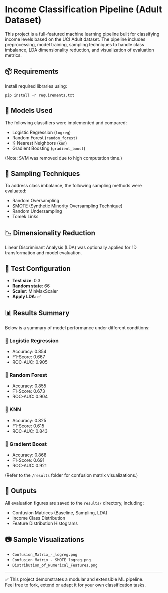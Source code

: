 
# Income Classification Pipeline (Adult Dataset)

This project is a full-featured machine learning pipeline built for classifying income levels based on the UCI Adult dataset. The pipeline includes preprocessing, model training, sampling techniques to handle class imbalance, LDA dimensionality reduction, and visualization of evaluation metrics.

## 📦 Requirements

Install required libraries using:

```
pip install -r requirements.txt
```

## 🧠 Models Used

The following classifiers were implemented and compared:

- Logistic Regression (`logreg`)
- Random Forest (`random_forest`)
- K-Nearest Neighbors (`knn`)
- Gradient Boosting (`gradient_boost`)

(Note: SVM was removed due to high computation time.)

## 🔁 Sampling Techniques

To address class imbalance, the following sampling methods were evaluated:

- Random Oversampling
- SMOTE (Synthetic Minority Oversampling Technique)
- Random Undersampling
- Tomek Links

## 📉 Dimensionality Reduction

Linear Discriminant Analysis (LDA) was optionally applied for 1D transformation and model evaluation.

## 🧪 Test Configuration

- **Test size**: 0.3  
- **Random state**: 66  
- **Scaler**: MinMaxScaler  
- **Apply LDA**: ✅

## 📊 Results Summary

Below is a summary of model performance under different conditions:

### 🔹 Logistic Regression

- Accuracy: 0.854  
- F1-Score: 0.667  
- ROC-AUC: 0.905  

### 🔹 Random Forest

- Accuracy: 0.855  
- F1-Score: 0.673  
- ROC-AUC: 0.904  

### 🔹 KNN

- Accuracy: 0.825  
- F1-Score: 0.615  
- ROC-AUC: 0.843  

### 🔹 Gradient Boost

- Accuracy: 0.868  
- F1-Score: 0.691  
- ROC-AUC: 0.921  

(Refer to the `/results` folder for confusion matrix visualizations.)

## 📁 Outputs

All evaluation figures are saved to the `results/` directory, including:

- Confusion Matrices (Baseline, Sampling, LDA)
- Income Class Distribution
- Feature Distribution Histograms

## 📷 Sample Visualizations

- `Confusion_Matrix_-_logreg.png`
- `Confusion_Matrix_-_SMOTE_logreg.png`
- `Distribution_of_Numerical_Features.png`

---

✅ This project demonstrates a modular and extensible ML pipeline.  
Feel free to fork, extend or adapt it for your own classification tasks.

